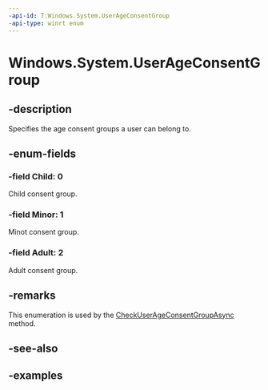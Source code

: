```yaml
---
-api-id: T:Windows.System.UserAgeConsentGroup
-api-type: winrt enum
---
```


# Windows.System.UserAgeConsentGroup

<!--
public enum UserAgeConsentGroup
-->


## -description

Specifies the age consent groups a user can belong to.

## -enum-fields

### -field Child: 0

Child consent group.

### -field Minor: 1

Minot consent group.

### -field Adult: 2

Adult consent group.

## -remarks

This enumeration is used by the [CheckUserAgeConsentGroupAsync](user_checkuserageconsentgroupasync_43625918.md) method.

## -see-also

## -examples


